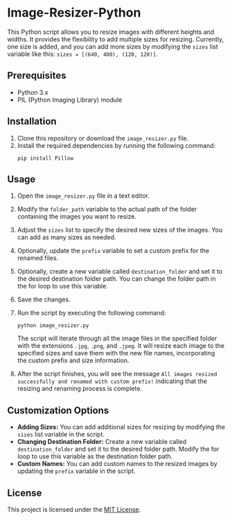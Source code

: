 # Image-Resizer-Python

This Python script allows you to resize images with different heights and widths. It provides the flexibility to add multiple sizes for resizing. Currently, one size is added, and you can add more sizes by modifying the `sizes` list variable like this: `sizes = [(640, 480), (120, 120)]`.

## Prerequisites

- Python 3.x
- PIL (Python Imaging Library) module

## Installation

1. Clone this repository or download the `image_resizer.py` file.
2. Install the required dependencies by running the following command:
   ```shell
   pip install Pillow
   ```

## Usage

1. Open the `image_resizer.py` file in a text editor.
2. Modify the `folder_path` variable to the actual path of the folder containing the images you want to resize.
3. Adjust the `sizes` list to specify the desired new sizes of the images. You can add as many sizes as needed.
4. Optionally, update the `prefix` variable to set a custom prefix for the renamed files.
5. Optionally, create a new variable called `destination_folder` and set it to the desired destination folder path. You can change the folder path in the for loop to use this variable.
6. Save the changes.

7. Run the script by executing the following command:
   ```shell
   python image_resizer.py
   ```

   The script will iterate through all the image files in the specified folder with the extensions `.jpg`, `.png`, and `.jpeg`. It will resize each image to the specified sizes and save them with the new file names, incorporating the custom prefix and size information.

8. After the script finishes, you will see the message `All images resized successfully and renamed with custom prefix!` indicating that the resizing and renaming process is complete.

## Customization Options

- **Adding Sizes:** You can add additional sizes for resizing by modifying the `sizes` list variable in the script.
- **Changing Destination Folder:** Create a new variable called `destination_folder` and set it to the desired folder path. Modify the for loop to use this variable as the destination folder path.
- **Custom Names:** You can add custom names to the resized images by updating the `prefix` variable in the script.

## License

This project is licensed under the [MIT License](LICENSE).
